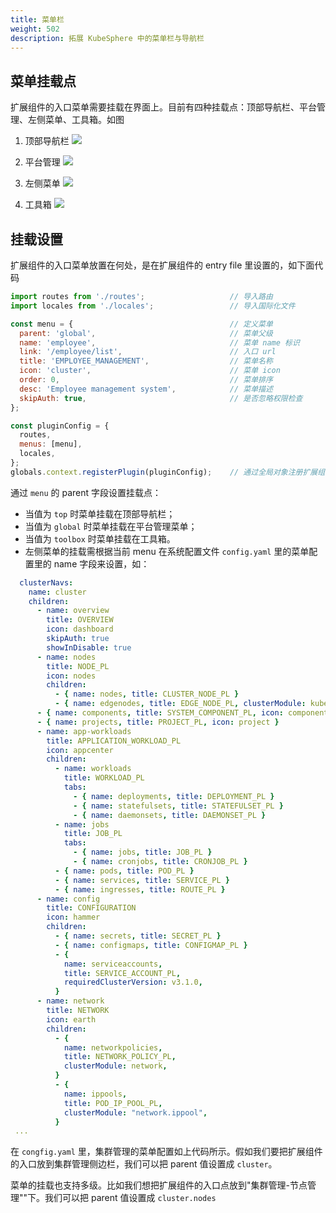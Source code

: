```yaml
---
title: 菜单栏
weight: 502
description: 拓展 KubeSphere 中的菜单栏与导航栏
---
```


## 菜单挂载点
扩展组件的入口菜单需要挂载在界面上。目前有四种挂载点：顶部导航栏、平台管理、左侧菜单、工具箱。如图

1. 顶部导航栏
![](images/pluggable-arch/menu1.png)

2. 平台管理
![](images/pluggable-arch/menu2.png)

3. 左侧菜单
   ![](images/pluggable-arch/menu4.png)
4. 工具箱
   ![](images/pluggable-arch/menu3.png)

## 挂载设置
扩展组件的入口菜单放置在何处，是在扩展组件的 entry file 里设置的，如下面代码

```javascript
import routes from './routes';                   // 导入路由
import locales from './locales';                 // 导入国际化文件

const menu = {                                   // 定义菜单 
  parent: 'global',                              // 菜单父级
  name: 'employee',                              // 菜单 name 标识 
  link: '/employee/list',                        // 入口 url    
  title: 'EMPLOYEE_MANAGEMENT',                  // 菜单名称  
  icon: 'cluster',                               // 菜单 icon
  order: 0,                                      // 菜单排序  
  desc: 'Employee management system',            // 菜单描述
  skipAuth: true,                                // 是否忽略权限检查
};

const pluginConfig = {
  routes,
  menus: [menu],
  locales,
};
globals.context.registerPlugin(pluginConfig);    // 通过全局对象注册扩展组件
```

通过 `menu` 的 parent 字段设置挂载点：
* 当值为 `top` 时菜单挂载在顶部导航栏；
* 当值为 `global` 时菜单挂载在平台管理菜单；
* 当值为 `toolbox` 时菜单挂载在工具箱。
* 左侧菜单的挂载需根据当前 menu 在系统配置文件 `config.yaml` 里的菜单配置里的 name 字段来设置，如：
```yaml
  clusterNavs:
    name: cluster
    children:
      - name: overview
        title: OVERVIEW
        icon: dashboard
        skipAuth: true
        showInDisable: true
      - name: nodes
        title: NODE_PL
        icon: nodes
        children:
          - { name: nodes, title: CLUSTER_NODE_PL }
          - { name: edgenodes, title: EDGE_NODE_PL, clusterModule: kubeedge }
      - { name: components, title: SYSTEM_COMPONENT_PL, icon: components }
      - { name: projects, title: PROJECT_PL, icon: project }
      - name: app-workloads
        title: APPLICATION_WORKLOAD_PL
        icon: appcenter
        children:
          - name: workloads
            title: WORKLOAD_PL
            tabs:
              - { name: deployments, title: DEPLOYMENT_PL }
              - { name: statefulsets, title: STATEFULSET_PL }
              - { name: daemonsets, title: DAEMONSET_PL }
          - name: jobs
            title: JOB_PL
            tabs:
              - { name: jobs, title: JOB_PL }
              - { name: cronjobs, title: CRONJOB_PL }
          - { name: pods, title: POD_PL }
          - { name: services, title: SERVICE_PL }
          - { name: ingresses, title: ROUTE_PL }
      - name: config
        title: CONFIGURATION
        icon: hammer
        children:
          - { name: secrets, title: SECRET_PL }
          - { name: configmaps, title: CONFIGMAP_PL }
          - {
            name: serviceaccounts,
            title: SERVICE_ACCOUNT_PL,
            requiredClusterVersion: v3.1.0,
          }
      - name: network
        title: NETWORK
        icon: earth
        children:
          - {
            name: networkpolicies,
            title: NETWORK_POLICY_PL,
            clusterModule: network,
          }
          - {
            name: ippools,
            title: POD_IP_POOL_PL,
            clusterModule: "network.ippool",
          }
 ...
```
在 `congfig.yaml` 里，集群管理的菜单配置如上代码所示。假如我们要把扩展组件的入口放到集群管理侧边栏，我们可以把 parent 值设置成 `cluster`。

菜单的挂载也支持多级。比如我们想把扩展组件的入口点放到"集群管理-节点管理""下。我们可以把 parent 值设置成 `cluster.nodes`